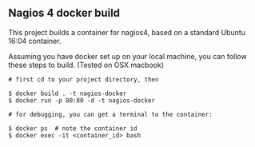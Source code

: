 Nagios 4 docker build 
---------------------

This project builds a container for nagios4, based on a standard Ubuntu 16:04 container.

Assuming you have docker set up on your local machine, you can follow these steps to build.
(Tested on OSX macbook)

``` 
# first cd to your project directory, then

$ docker build . -t nagios-docker
$ docker run -p 80:80 -d -t nagios-docker

# for debugging, you can get a terminal to the container:

$ docker ps  # note the container id
$ docker exec -it <container_id> bash
```
